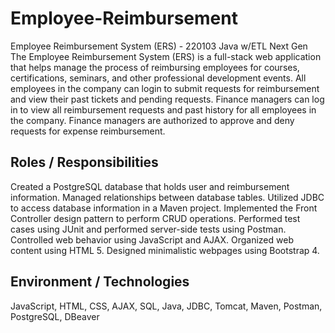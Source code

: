 # Employee-Reimbursement

Employee Reimbursement System (ERS) - 220103 Java w/ETL Next Gen
The Employee Reimbursement System (ERS) is a full-stack web application that helps manage the process of reimbursing employees for courses, certifications, seminars, and other professional development events. All employees in the company can login to submit requests for reimbursement and view their past tickets and pending requests. Finance managers can log in to view all reimbursement requests and past history for all employees in the company. Finance managers are authorized to approve and deny requests for expense reimbursement.

## Roles / Responsibilities 
Created a PostgreSQL database that holds user and reimbursement information.
Managed relationships between database tables.
Utilized JDBC to access database information in a Maven project.
Implemented the Front Controller design pattern to perform CRUD operations.
Performed test cases using JUnit and performed server-side tests using Postman.
Controlled web behavior using JavaScript and AJAX.
Organized web content using HTML 5.
Designed minimalistic webpages using Bootstrap 4.

## Environment / Technologies 
JavaScript, HTML, CSS, AJAX, SQL, Java, JDBC, Tomcat, Maven, Postman, PostgreSQL, DBeaver
